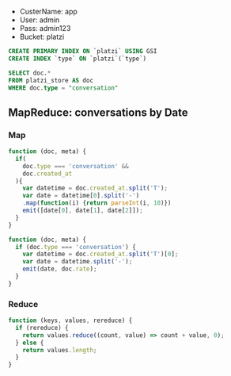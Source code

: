 - CusterName: app
- User: admin
- Pass: admin123
- Bucket: platzi

```sql
CREATE PRIMARY INDEX ON `platzi` USING GSI
CREATE INDEX `type` ON `platzi`(`type`)
```

```sql
SELECT doc.*
FROM platzi_store AS doc
WHERE doc.type = "conversation"
```

## MapReduce: conversations by Date

### Map

```js
function (doc, meta) {
  if(
    doc.type === 'conversation' &&
    doc.created_at
  ){
    var datetime = doc.created_at.split('T');
    var date = datetime[0].split('-')
    .map(function(i) {return parseInt(i, 10)})
    emit([date[0], date[1], date[2]]);
  }
}
```

```js
function (doc, meta) {
  if (doc.type === 'conversation') {
    var datetime = doc.created_at.split('T')[0];
    var date = datetime.split('-');
    emit(date, doc.rate);
  }
}
```

### Reduce

```js
function (keys, values, rereduce) {
  if (rereduce) {
    return values.reduce((count, value) => count + value, 0);
  } else {
    return values.length;
  }
}
```